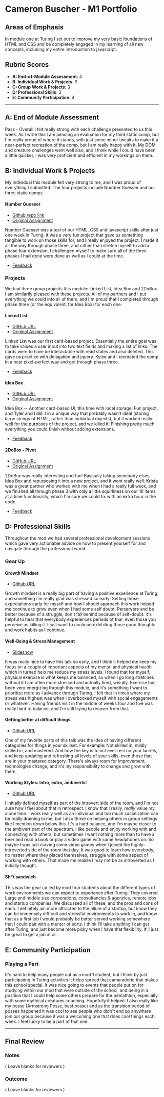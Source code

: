 # Cameron Buscher - M1 Portfolio

## Areas of Emphasis

In module one at Turing I set out to improve my very basic foundations of HTML and CSS and be completely engaged in my learning of all new concepts, including my entire introduction to javascript.

## Rubric Scores

* **A: End-of-Module Assessment**: 4
* **B: Individual Work & Projects**: 3
* **C: Group Work & Projects**: 3
* **D: Professional Skills**: 3
* **E: Community Participation**: 4

-----------------------

## A: End of Module Assessment

Pass - Overall I felt really strong with each challenge presented to us this week. As I write this I am pending an evaluation for my third static comp, but I'm really proud of where it stands, with just some minor tweaks to make it a near-perfect recreation of the comp, but I am really happy with it. My DOM and creature challenges went well also, and I think while I could have been a little quicker, I was very proficient and efficient in my workings on them. 


## B: Individual Work & Projects

My individual this module felt very strong to me, and I was proud of everything I submitted. The four projects include Number Guesser and our three static comps.

#### Number Guesser

* [Github repo link](https://github.com/YayFiber/number-guesser)
* [Original Assignment](http://frontend.turing.io/projects/number-guesser.html)

Number Guesser was a test of our HTML, CSS and javascript skills after just one week in Turing. It was a very fun project that gave us something tangible to work on those skills for, and I really enjoyed the project. I made it all the way through phase three, and rather than stretch myself to add a phase four extension, I challenged myself to make sure all of the three phases I had done were done as well as I could at the time.

* [Feedback](https://github.com/turingschool/front-end-submissions-public/edit/master/1801/mod-1/number-guesser/cameron-buscher.md)

### Projects

We had three group projects this module: Linked List, Idea Box and 2DoBox. I am similarily pleased with these projects. All of my partners and I put everything we could into all of them, and I'm proud that I completed through phase three (or the equivalent, for Idea Box) for each one.

#### Linked List

* [GitHub URL](https://github.com/YayFiber/LinkedList)
* [Original Assignment](http://frontend.turing.io/projects/linked-list.html)

Linked List was our first card-based project. Essentially the entire goal was to take values a user input into two text fields and making a list of links. The cards were to have be interactable with read states and also deleted. This gave us practice with delagation and jquery. Kylee and I recreated the comp in a near pixel-perfect way and got through phase three.

* [Feedback](https://github.com/turingschool/front-end-submissions-public/blob/master/1801/mod-1/linked-list/kylee-cameron.md)

#### Idea Box

* [GitHub URL](https://github.com/mcnamara14/idea-box)
* [Original Assignment](http://frontend.turing.io/projects/ideabox.html)

Idea Box -- Another card-based UI, this time with local storage! Fun project, and Tyler and I did it in a unique way that probably wasn't ideal (storing large strings of HTML, rather than individual objects), but it worked really well for the purposes of the project, and we killed it! Finishing pretty much everything you could finish without adding extensions.

* [Feedback](https://github.com/turingschool/front-end-submissions-public/blob/master/1801/mod-1/idea-box/cameron-tyler.md)

#### 2DoBox - Pivot

* [GitHub URL](https://github.com/YayFiber/2DoBox-Pivot)
* [Original Assignment](http://frontend.turing.io/projects/2DoBox-Pivot-Mod1.html)

2DoBox was really interesting and fun! Basically taking somebody elses Idea Box and repurposing it into a new project, and it went really well. Krista was a great partner who worked with me when I had a really full week, and we finished all through phase 3 with only a little squirliness on our 10 items at a time functionality, which I'm sure we could fix with an extra hour in the code. 

* [Feedback](https://github.com/turingschool/front-end-submissions-public/blob/master/1801/mod-1/to-do-box/cameron-krista.md)

## D: Professional Skills
Throughout the mod we had several professional development sessions which gave very actionable advice on how to present yourself for and navigate through the professional world.

### Gear Up

#### Growth Mindset

* [Github URL](https://github.com/turingschool/gear-up/blob/master/m1_citizenship/session_1_growth_mindset.markdown)

Growth mindset is a really big part of having a positive experience at Turing, and something I'm really glad was stressed so early! Setting those expectations early for myself and how I should approach this work helped me continue to grow even when I had some self doubt. Perservere and be better because of a struggle, don't fall behind because of self-doubt. It's helpful to hear that everybody experiences periods of that, even those you perceive as killing it. I just want to continue exhibiting those good thoughts and work habits as I continue.

#### Well-Being & Stress Management

* [Slideshow](https://docs.google.com/presentation/d/1udbQS8rNQX0aM0dtxHerV30W7HGVGOcWfqOpDKVVcts/edit#slide=id.p10)

It was really nice to have this talk so early, and I think it helped me keep my focus on a couple of important aspects of my mental and physical health which in turned help me reduce my stress levels. I found that for myself, physical exercise is what keeps me balanced, so when I go long stretches without it I am often more stressed and actually tired, weirdly. Exercise has been very energizing through this module, and it's something I want to prioritize more as I advance through Turing. I felt that in times where my stress was highest was when I overbooked myself with social engagements or whatever. Having friends visit in the middle of weeks four and five was really hard to balance, and I'm still trying to recover from that.

#### Getting better at difficult things

* [Github URL](https://github.com/turingschool/gear-up/blob/master/m1_citizenship/session_2_getting_better_at_difficult_things.md)

One of my favorite parts of this talk was the idea of having different categories for things in your skillset. For example: Not skilled in, mildly skilled in, and mastered. And how the key is to not ever rest on your laurels, and keep updating and refreshing all levels of your skills, even those that are in your mastered category. There's always room for improvement, technologies change, and it's my responsibility to change and grow with them.

#### Working Styles: Intro, extro, ambiverts!

* [Github URL](https://github.com/turingschool/gear-up/blob/master/m1_citizenship/session_3_intro_extro_ambivert_styles.markdown)

I initially defined myself as part of the introvert side of the room, and I'm not sure how I feel about that in retrospect. I know that I really, _really_ value my alone time. I work really well as an individual and too much socialization can be really draining to me, but I also thrive on helping others in group settings like I mention down below this. It's a hard balance, and I'm maybe closer to the ambivert part of the spectrum. I like people and enjoy working with and connecting with others, but sometimes I want nothing more than to have a beer and read a book or play a video game with some headphones on. So maybe I was just craving some video games when I joined the highly-introverted side of the room that day. It was good to learn how everybody, no matter where they placed themselves, struggle with some aspect of working with others. That made me realize I may not be as introverted as I initially thought.

#### Sh\*t sandwich

This was the gear up led by mod four students about the different types of work environments we can expect to experience after Turing. They covered Large and middle size corporations, consultancies & agencies, remote jobs and startup companies. We discussed all of these, and the pros and cons of each. I definitely am more attracted to the allure of a startup, but know they can be immensely difficult and stressful environments to work in, and know that as a first job I would probably be better served working somewhere that I could pair with a mentor of sorts. I think I'll take anything I can get after Turing, and just become more picky when I have that flexibility. It'll just be great to get a job at all.

## E: Community Participation

### Playing a Part

It's hard to help many people out as a mod 1 student, but I think by just participating in Turing activities it helps spread that camaraderie that makes this school special. It was nice going to events that people put on for studying within our mod that were outside of the school, and being in a position that I could help some others prepare for the pentathlon, especially with some mythical creatures coaching. Hopefully it helped. I also really like my posse (Armstrong Posse, best posse) and as the transition period of posses happened it was cool to see people who didn't end up anywhere join our group because it was a welcoming one that does cool things each week. I feel lucky to be a part of that one. 

------------------

## Final Review

### Notes

( Leave blanks for reviewers )

### Outcome

( Leave blanks for reviewers )